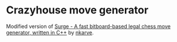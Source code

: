 # Crazyhouse move generator

Modified version of [Surge - A fast bitboard-based legal chess move generator, written in C++](https://github.com/nkarve/surge) by [nkarve](https://github.com/nkarve).
